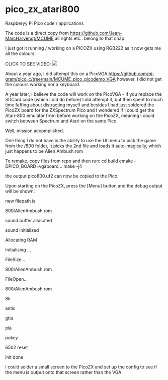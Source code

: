 # pico_zx_atari800
Raspberyy Pi Pico code / applications

The code is a direct copy from https://github.com/Jean-MarcHarvengt/MCUME
all rights etc.. belong to that chap.

I just got it running / working on a PICOZX using RGB222 as it now gets me all the colours.

CLICK TO SEE VIDEO:
[![](IMG_20231231_153906_334.jpg)](https://github.com/YnotZer0/picozx_atari800/blob/main/VID_20231231_153910.mp4)

About a year ago, I did attempt this on a PicoVGA https://github.com/pi-gram/pico_c/tree/main/MCUME_pico_picodemo_VGA
however, I did not get the colours working nor a keyboard.

A year later, I believe the code will work on the PicoVGA - if you replace the SDCard code (which I did do before)
I did attempt it, but then spent to much time faffing about distracting myself and besides I had just soldered
the PicoZX board for the ZXSpectrum Pico and I wondered if I could get the Atari-800 emulator from before working on
the PicoZX, meaning I could switch between Spectrum and Atari on the same Pico.

Well, mission accomplished.

One thing I do not have is the ability to use the UI menu to pick the game from the /800 folder, it picks the 2nd file
and loads it auto-magically, which just happens to be Alien Ambush.rom

To remake, copy files from repo and then run:
cd build
cmake -DPICO_BOARD=vgaboard ..
make -j4

the output pico800.uf2 can now be copied to the Pico.

Upon starting on the PicoZX, press the [Menu] button and the debug output will be shown:

new filepath is

800/AlienAmbush.rom

sound buffer allocated

sound initialized

Allocating RAM

Initialising ...

FileSize...

800/AlienAmbush.rom

FileOpen...

800/AlienAmbush.rom

8k

antic

gtia

pia

pokey

6502 reset

init done


I could solder a small screen to the PicoZX and set up the config to see if the menu is output onto that screen rather than the VGA.
